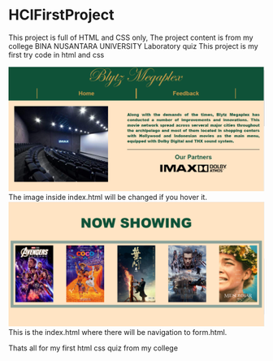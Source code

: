 # HCIFirstProject

This project is full of HTML and CSS only, The project content is from my college BINA NUSANTARA UNIVERSITY Laboratory quiz
This project is my first try code in html and css

![alt text](https://github.com/bryantakari/HCIFirstProject/blob/main/1.PNG)
The image inside index.html will be changed if you hover it.
![alt text](https://github.com/bryantakari/HCIFirstProject/blob/main/2.PNG)
This is the index.html where there will be navigation to form.html.

Thats all for my first html css quiz from my college


